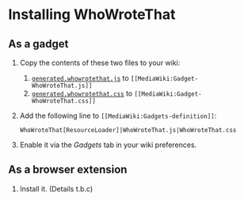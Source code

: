 Installing WhoWroteThat
=======================

## As a gadget

1. Copy the contents of these two files to your wiki:
   1. [`generated.whowrotethat.js`](../dist/gadget/generated.whowrotethat.js)
      to `[[MediaWiki:Gadget-WhoWroteThat.js]]`
   2. [`generated.whowrotethat.css`](../dist/gadget/generated.whowrotethat.css)
      to `[[MediaWiki:Gadget-WhoWroteThat.css]]`

2. Add the following line to `[[MediaWiki:Gadgets-definition]]`:

       WhoWroteThat[ResourceLoader]|WhoWroteThat.js|WhoWroteThat.css

3. Enable it via the *Gadgets* tab in your wiki preferences.

## As a browser extension

1. Install it. (Details t.b.c)
